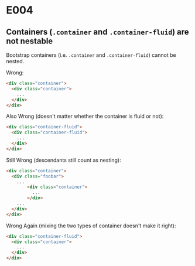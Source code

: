 # E004
## Containers (`.container` and `.container-fluid`) are not nestable

Bootstrap containers (i.e. `.container` and `.container-fluid`) cannot be nested.

Wrong:
```html
<div class="container">
  <div class="container">
    ...
  </div>
</div>
```

Also Wrong (doesn't matter whether the container is fluid or not):
```html
<div class="container-fluid">
  <div class="container-fluid">
    ...
  </div>
</div>
```

Still Wrong (descendants still count as nesting):
```html
<div class="container">
  <div class="foobar">
    ...
        <div class="container">
          ...
        </div>
    ...
  </div>
</div>
```

Wrong Again (mixing the two types of container doesn't make it right):
```html
<div class="container-fluid">
  <div class="container">
    ...
  </div>
</div>
```